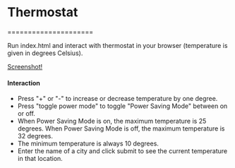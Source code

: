 # Thermostat
=====================

Run index.html and interact with thermostat in your browser (temperature is given in degrees Celsius).

[Screenshot!](http://i.imgur.com/uSSdyqj.png)

#### Interaction
 - Press "+" or "-" to increase or decrease temperature by one degree.
 - Press "toggle power mode" to toggle "Power Saving Mode" between on or off.
 - When Power Saving Mode is on, the maximum temperature is 25 degrees. When Power Saving Mode is off, the maximum temperature is 32 degrees.
 - The minimum temperature is always 10 degrees.
 - Enter the name of a city and click submit to see the current temperature in that location.
